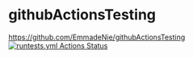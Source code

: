 # githubActionsTesting

https://github.com/EmmadeNie/githubActionsTesting
[![runtests.yml Actions Status](https://github.com/EmmadeNie/githubActionsTesting/actions/workflows/runtests.yml/badge.svg)](https://github.com/EmmadeNie/githubActionsTesting/actions)

